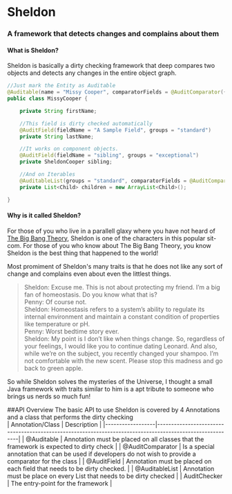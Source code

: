 # Sheldon
### A framework that detects changes and complains about them

#### What is Sheldon?
Sheldon is basically a dirty checking framework that deep compares two objects and detects any changes in the entire object graph.
```Java
//Just mark the Entity as Auditable
@Auditable(name = "Missy Cooper", comparatorFields = @AuditComparator({ "firstName", "lastName" }))
public class MissyCooper {

	private String firstName;

    //This field is dirty checked automatically
	@AuditField(fieldName = "A Sample Field", groups = "standard")
	private String lastName;

    //It works on component objects.
	@AuditField(fieldName = "sibling", groups = "exceptional")
	private SheldonCooper sibling;

    //And on Iterables
	@AuditableList(groups = "standard", comparatorFields = @AuditComparator("id"))
	private List<Child> children = new ArrayList<Child>();

}
```

#### Why is it called Sheldon?
For those of you who live in a parallell glaxy where you have not heard of [The Big Bang Theory](http://http://the-big-bang-theory.com/), Sheldon is one of the characters in this popular sit-com. For those of you who know about The Big Bang Theory, you know Sheldon is the best thing that happened to the world!

Most promiment of Sheldon's many traits is that he does not like any sort of change and complains even about even the littlest things.
>Sheldon: Excuse me. This is not about protecting my friend. I’m a big fan of homeostasis. Do you know what that is?   
>Penny: Of course not.   
>Sheldon: Homeostasis refers to a system’s ability to regulate its internal environment and maintain a constant condition of properties like temperature or pH.     
>Penny: Worst bedtime story ever.   
>Sheldon: My point is I don’t like when things change. So, regardless of your feelings, I would like you to continue dating Leonard. And also, while we’re on the subject, you recently changed your shampoo. I’m not comfortable with the new scent. Please stop this madness and go back to green apple.

So while Sheldon solves the mysteries of the Universe, I thought a small Java framework with traits similar to him is a apt tribute to someone who brings us nerds so much fun!

##API Overview
The basic API to use Sheldon is covered by 4 Annotations and a class that performs the dirty checking   
| Annotation/Class | Description                                                                                              |
|------------------|----------------------------------------------------------------------------------------------------------|
| @Auditable       | Annotation must be placed on all classes that the framework is expected to dirty check                   |
| @AuditComparator | Is a special annotation that can be used if developers do not wish to provide a comparator for the class |
| @AuditField      | Annotation must be placed on each field that needs to be dirty checked.                                  |
| @AuditableList   | Annotation must be place on every List that needs to be dirty checked                                    |
| AuditChecker     | The entry-point for the framework                                                                        |
